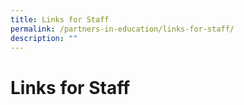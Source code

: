 ```yaml
---
title: Links for Staff
permalink: /partners-in-education/links-for-staff/
description: ""
---
```

# Links for Staff